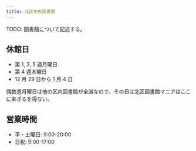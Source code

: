 ```yaml
---
title: 北区中央図書館
---
```


TODO: 図書館について記述する。

## 休館日

* 第 1, 3, 5 週月曜日
* 第 4 週木曜日
* 12 月 29 日から 1 月 4 日

偶数週月曜日は他の区内図書館が全滅なので、その日は北区図書館マニアはここに来ざるを得ない。

## 営業時間

* 平・土曜日: 9:00-20:00
* 日祝: 9:00-17:00
